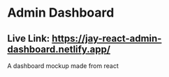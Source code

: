 # Admin Dashboard

## Live Link: https://jay-react-admin-dashboard.netlify.app/

A dashboard mockup made from react
